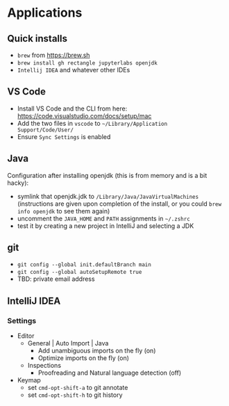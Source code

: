 # Applications

## Quick installs
* `brew` from https://brew.sh
* `brew install gh rectangle jupyterlabs openjdk`
* `Intellij IDEA` and whatever other IDEs

## VS Code
* Install VS Code and the CLI from here: https://code.visualstudio.com/docs/setup/mac
* Add the two files in `vscode` to `~/Library/Application Support/Code/User/`
* Ensure `Sync Settings` is enabled

## Java
Configuration after installing openjdk (this is from memory and is a bit hacky):
* symlink that openjdk.jdk to `/Library/Java/JavaVirtualMachines` (instructions are given upon completion of the install, or you could `brew info openjdk` to see them again)
* uncomment the `JAVA_HOME` and `PATH` assignments in `~/.zshrc`
* test it by creating a new project in IntelliJ and selecting a JDK

## git
* `git config --global init.defaultBranch main`
* `git config --global autoSetupRemote true`
* TBD: private email address

## IntelliJ IDEA

### Settings
* Editor
    * General | Auto Import | Java 
        * Add unambiguous imports on the fly (on)
        * Optimize imports on the fly (on)
    * Inspections
        * Proofreading and Natural language detection (off)
* Keymap
    * set `cmd-opt-shift-a` to git annotate
    * set `cmd-opt-shift-h` to git history
    